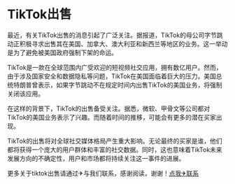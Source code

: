 # TikTok出售

最近，有关TikTok出售的消息引起了广泛关注。据报道，TikTok的母公司字节跳动正积极寻求出售其在美国、加拿大、澳大利亚和新西兰等地区的业务。这一举动是为了避免被美国政府强制下架的命运。

TikTok是一款在全球范围内广受欢迎的短视频社交应用，拥有数亿用户。然而，由于涉及国家安全和数据隐私等问题，TikTok在美国面临着巨大的压力。美国总统特朗普曾表示，如果字节跳动不在规定时间内出售TikTok的美国业务，将强制关闭该应用。

在这样的背景下，TikTok的出售备受关注。据悉，微软、甲骨文等公司都对TikTok的美国业务表示了兴趣。而随着时间的推移，可能会有更多的潜在买家出现。

TikTok的出售将对全球社交媒体格局产生重大影响。无论最终的买家是谁，他们都将获得一个庞大的用户群体和丰富的社交数据。同时，这也意味着TikTok未来发展方向的不确定性，用户和市场都将持续关注这一事件的进展。

更多关于tiktok出售请通过✈与我们联系，感谢阅读，谢谢！[点我✈联系](https://w.k02.cc)